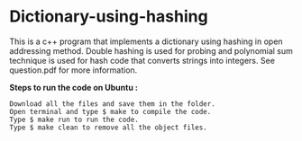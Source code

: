 # Dictionary-using-hashing
This is a c++ program that implements a dictionary using hashing in open addressing method. Double hashing is used for probing and polynomial sum technique is used for hash code that converts strings into integers. See question.pdf for more information.

**Steps to run the code on Ubuntu :**
```
Download all the files and save them in the folder.
Open terminal and type $ make to compile the code.
Type $ make run to run the code.
Type $ make clean to remove all the object files.
```
